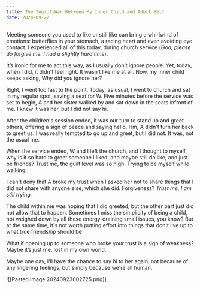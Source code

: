 ```yaml
---
title: The Tug-of-War Between My Inner Child and Adult Self
date: 2024-09-22
---
```

Meeting someone you used to like or still like can bring a whirlwind of emotions: butterflies in your stomach, a racing heart and even avoiding eye contact. I experienced all of this today, during church service (*God, please do forgive me. I had a slightly hard time*).

It’s ironic for me to act this way, as I usually don’t ignore people. Yet, today, when I did, it didn't feel right. It wasn’t like me at all. Now, my inner child keeps asking, Why did you ignore her?

Right, I went too fast to the point. Today, as usual, I went to church and sat in my regular spot, saving a seat for W. Five minutes before the service was set to begin, A and her sister walked by and sat down in the seats infront of me. I knew it was her, but I did not say hi.

After the children's session ended, it was our turn to stand up and greet others, offering a sign of peace and saying hello. Hm, A didn't turn her back to greet us. I was really tempted to go up and greet, but I did not. It was, not the usual me.

When the service ended, W and I left the church, and I thought to myself, why is it so hard to greet someone I liked, and maybe still do like, and just be friends? Trust me, the guilt level was so high. Trying to be myself while walking.

 I can't deny that A broke my trust when I asked her not to share things that I did not share with anyone else, which she did. Forgiveness? *Trust me, I am still trying.* 

The child within me was hoping that I did greeted, but the other part just did not allow that to happen. Sometimes I miss the simplicity of being a child, not weighed down by all these energy-draining small issues, you know? But at the same time, it's not worth putting effort into things that don't live up to what true friendship should be

What if opening up to someone who broke your trust is a sign of weakness? Maybe it’s just me, lost in my own world.

Maybe one day, I'll have the chance to say hi to her again, not because of any lingering feelings, but simply because we're all human.


![[Pasted image 20240923002725.png]]